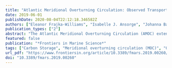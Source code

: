 ```yaml
---
title: "Atlantic Meridional Overturning Circulation: Observed Transport and Variability"
date: 2019-06-01
publishDate: 2020-08-04T22:12:18.346582Z
authors: ["Eleanor Frajka-Williams", "Isabelle J. Ansorge", "Johanna Baehr", "Harry L. Bryden", "Maria Paz Chidichimo", "Stuart A. Cunningham", "Gokhan Danabasoglu", "Shenfu Dong", "Kathleen A. Donohue", "Shane Elipot", "Patrick Heimbach", "N. Penny Holliday", "Rebecca Hummels", "Laura C. Jackson", "Johannes Karstensen", "Matthias Lankhorst", "Isabela A. Le Bras", "M. Susan Lozier", "Elaine L. McDonagh", "Christopher S. Meinen", "Herlé Mercier", "Bengamin I. Moat", "Renellys C. Perez", "Christopher G. Piecuch", "Monika Rhein", "Meric A. Srokosz", "Kevin E. Trenberth", "Sheldon Bacon", "Gael Forget", "Gustavo Goni", "Dagmar Kieke", "Jannes Koelling", "Tarron Lamont", "Gerard D. McCarthy", "Christian Mertens", "Uwe Send", "David A. Smeed", "Sabrina Speich", "Marcel van den Berg", "Denis Volkov", "Chris Wilson"]
publication_types: ["2"]
abstract: "The Atlantic Meridional Overturning Circulation (AMOC) extends from the Southern Ocean to the northern North Atlantic, transporting heat northwards throughout the South and North Atlantic, and sinking carbon and nutrients into the deep ocean. Climate models indicate that changes to the AMOC both herald and drive climate shifts. Intensive trans-basin AMOC observational systems have been put in place to continuously monitor meridional volume transport variability, and in some cases, heat, freshwater and carbon transport. These observational programs have been used to diagnose the magnitude and origins of transport variability, and to investigate impacts of variability on essential climate variables such as sea surface temperature, ocean heat content and coastal sea level. AMOC observing approaches vary between the different systems, ranging from trans-basin arrays (OSNAP, RAPID 26 N, 11 S, SAMBA 34.5 N) to arrays concentrating on western boundaries (e.g., RAPID WAVE, MOVE 16 N). In this paper, we outline the different approaches (aims, strengths and limitations) and summarize the key results to date. We also discuss alternate approaches for capturing AMOC variability including direct estimates (e.g., using sea level, bottom pressure, and hydrography from Lagrangian floats), indirect estimates applying budgetary approaches, state estimates or ocean reanalyses, and proxies. Based on the existing observations and their results, and the potential of new observational and formal synthesis approaches, we make suggestions as to how to evaluate a comprehensive, future-proof observational network of the AMOC to deepen our understanding of the AMOC and its role in global climate."
featured: false
publication: "*Frontiers in Marine Science*"
tags: ["Carbon Storage", "Meridional overturning circulation (MOC)", "Observing System Simulation Experiment (OSSE)", "Thermohaline circulation (THC)", "ocean heat content (OHC)"]
url_pdf: "https://www.frontiersin.org/article/10.3389/fmars.2019.00260/full"
doi: "10.3389/fmars.2019.00260"
---
```


